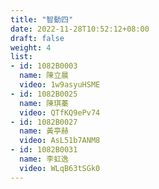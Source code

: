 ```yaml
---
title: "智動四"
date: 2022-11-28T10:52:12+08:00
draft: false
weight: 4
list:
- id: 1082B0003
  name: 陳立晨
  video: 1w9asyuHSME
- id: 1082B0025
  name: 陳琪蓁
  video: QTfKQ9ePv74
- id: 1082B0027
  name: 黃亭赫
  video: AsL51b7ANM8
- id: 1082B0031
  name: 李虹逸
  video: WLqB63tSGk0
---
```

